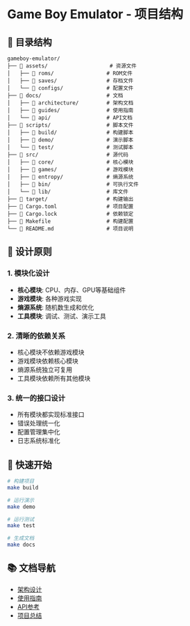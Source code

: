 # Game Boy Emulator - 项目结构

## 📁 目录结构

```
gameboy-emulator/
├── 📁 assets/                    # 资源文件
│   ├── 📁 roms/                 # ROM文件
│   ├── 📁 saves/                # 存档文件
│   └── 📁 configs/              # 配置文件
├── 📁 docs/                     # 文档
│   ├── 📁 architecture/         # 架构文档
│   ├── 📁 guides/               # 使用指南
│   └── 📁 api/                  # API文档
├── 📁 scripts/                  # 脚本文件
│   ├── 📁 build/                # 构建脚本
│   ├── 📁 demo/                 # 演示脚本
│   └── 📁 test/                 # 测试脚本
├── 📁 src/                      # 源代码
│   ├── 📁 core/                 # 核心模块
│   ├── 📁 games/                # 游戏模块
│   ├── 📁 entropy/              # 熵源系统
│   ├── 📁 bin/                  # 可执行文件
│   └── 📁 lib/                  # 库文件
├── 📁 target/                   # 构建输出
├── 📄 Cargo.toml                # 项目配置
├── 📄 Cargo.lock                # 依赖锁定
├── 📄 Makefile                  # 构建配置
└── 📄 README.md                 # 项目说明
```

## 🎯 设计原则

### 1. 模块化设计
- **核心模块**: CPU、内存、GPU等基础组件
- **游戏模块**: 各种游戏实现
- **熵源系统**: 随机数生成和优化
- **工具模块**: 调试、测试、演示工具

### 2. 清晰的依赖关系
- 核心模块不依赖游戏模块
- 游戏模块依赖核心模块
- 熵源系统独立可复用
- 工具模块依赖所有其他模块

### 3. 统一的接口设计
- 所有模块都实现标准接口
- 错误处理统一化
- 配置管理集中化
- 日志系统标准化

## 🚀 快速开始

```bash
# 构建项目
make build

# 运行演示
make demo

# 运行测试
make test

# 生成文档
make docs
```

## 📚 文档导航

- [架构设计](docs/architecture/)
- [使用指南](docs/guides/)
- [API参考](docs/api/)
- [项目总结](docs/PROJECT_SUMMARY.md)
